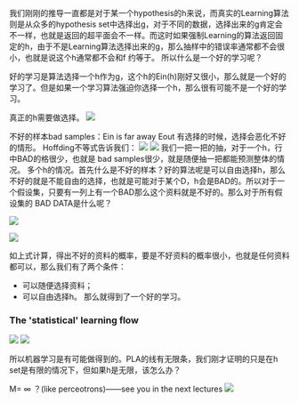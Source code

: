 我们刚刚的推导一直都是对于某一个hypothesis的h来说，而真实的Learning算法则是从众多的hypothesis set中选择出g，对于不同的数据，选择出来的g肯定会不一样，也就是返回的超平面会不一样。而这时如果强制Learning的算法返回固定的h，由于不是Learning算法选择出来的g，那么抽样中的错误率通常都不会很小，也就是说这个h通常都不会和f 约等于。
所以什么是一个好的学习呢？

好的学习是算法选择一个h作为g，这个h的Ein(h)刚好又很小，那么就是一个好的学习了。但是如果一个学习算法强迫你选择一个h，那么很有可能不是一个好的学习。

真正的h需要做选择。
![](assets/图49.png)

不好的样本bad samples：Ein is far away Eout
有选择的时候，选择会恶化不好的情形。
Hoffding不等式告诉我们：
![](assets/图50.png)
![](assets/图51.PNG)
我们一把一把的抽，对于一个h，行中BAD的格很少，也就是 bad samples很少，就是随便抽一把都能预测整体的情况。
多个h的情况。首先什么是不好的样本？好的算法呢是可以自由选择h，那么不好的就是不能自由的选择，也就是可能对于某个D，h会是BAD的。所以对于一个假设集，只要有一列上有一个BAD那么这个资料就是不好的。那么对于所有假设集的 BAD DATA是什么呢？

![](assets/图51.jpg)

![](assets/图52.jpg)

如上式计算，得出不好的资料的概率，要是不好资料的概率很小，也就是任何资料都可以，那么我们有了两个条件：
- 可以随便选择资料；
- 可以自由选择h。
那么就得到了一个好的学习。


### The 'statistical' learning flow
![](assets/图52.PNG)
![](assets/图53.PNG)

所以机器学习是有可能做得到的。PLA的线有无限条，我们刚才证明的只是在h set是有限的情况下，但如果h是无限，该怎么办？

M= ∞ ？(like perceotrons)——see you in the next lectures
![](assets/图54.PNG)